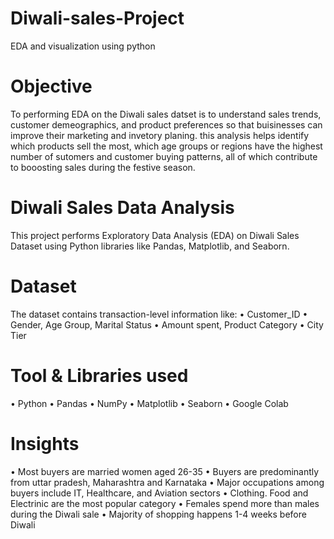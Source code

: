 # Diwali-sales-Project
EDA and visualization using python

# Objective
To performing EDA on the Diwali sales datset is to understand sales trends, customer demeographics, and product preferences so that buisinesses can improve their marketing and invetory planing. this analysis helps identify which products sell the most, which age groups or regions have the highest number of sutomers and customer buying patterns, all of which contribute to booosting sales during the festive season.

# Diwali Sales Data Analysis
This project performs Exploratory Data Analysis (EDA) on Diwali Sales Dataset using Python libraries like Pandas, Matplotlib, and Seaborn.

# Dataset
The dataset contains transaction-level information like:
• Customer_ID
• Gender, Age Group, Marital Status
• Amount spent, Product Category
• City Tier

# Tool & Libraries used
• Python
• Pandas
• NumPy
• Matplotlib
• Seaborn
• Google Colab

# Insights
• Most buyers are married women aged 26-35
• Buyers are predominantly from uttar pradesh, Maharashtra and Karnataka
• Major occupations among buyers include IT, Healthcare, and Aviation sectors
• Clothing. Food and Electrinic are the most popular category
• Females spend more than males during the Diwali sale
• Majority of shopping happens 1-4 weeks before Diwali
